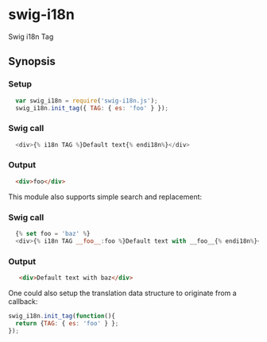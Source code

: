 swig-i18n
=========

Swig i18n Tag

## Synopsis

### Setup
```javascript
  var swig_i18n = require('swig-i18n.js');
  swig_i18n.init_tag({ TAG: { es: 'foo' } });
```

### Swig call
```javascript
  <div>{% i18n TAG %}Default text{% endi18n%}</div>
```

### Output
```html
  <div>foo</div>
```

This module also supports simple search and replacement:

### Swig call
```javascript
  {% set foo = 'baz' %}
  <div>{% i18n TAG __foo__:foo %}Default text with __foo__{% endi18n%}</div>
```

### Output
```html
   <div>Default text with baz</div>
```

One could also setup the translation data structure to originate from a callback:

```javascript
swig_i18n.init_tag(function(){ 
  return {TAG: { es: 'foo' } };
});
```
